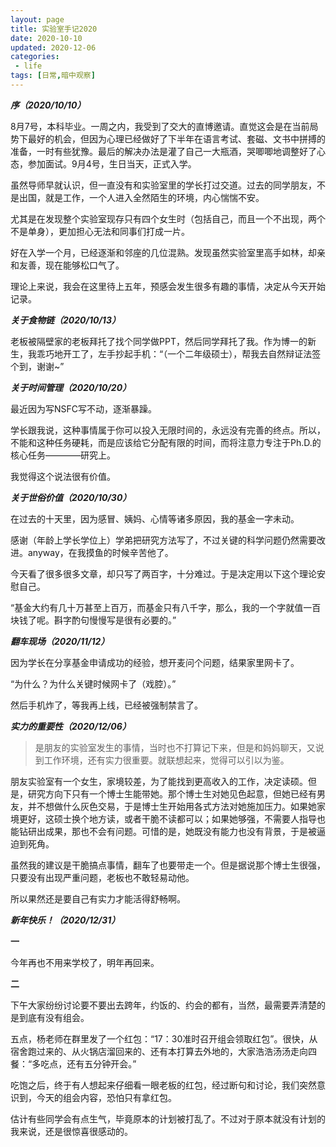 ```yaml
---
layout: page
title: 实验室手记2020
date: 2020-10-10
updated: 2020-12-06
categories:
 - life
tags: [日常,暗中观察]
---
```



***序（2020/10/10）***

8月7号，本科毕业。一周之内，我受到了交大的直博邀请。直觉这会是在当前局势下最好的机会，但因为心理已经做好了下半年在语言考试、套磁、文书中拼搏的准备，一时有些犹豫。最后的解决办法是灌了自己一大瓶酒，哭唧唧地调整好了心态，参加面试。9月4号，生日当天，正式入学。

虽然导师早就认识，但一直没有和实验室里的学长打过交道。过去的同学朋友，不是出国，就是工作，一个人进入全然陌生的环境，内心惴惴不安。

尤其是在发现整个实验室现存只有四个女生时（包括自己，而且一个不出现，两个不是单身），更加担心无法和同事们打成一片。

好在入学一个月，已经逐渐和邻座的几位混熟。发现虽然实验室里高手如林，却亲和友善，现在能够松口气了。

理论上来说，我会在这里待上五年，预感会发生很多有趣的事情，决定从今天开始记录。

***关于食物链（2020/10/13）***

老板被隔壁家的老板拜托了找个同学做PPT，然后同学拜托了我。作为博一的新生，我乖巧地开工了，左手抄起手机：“（一个二年级硕士），帮我去自然辩证法签个到，谢谢~”


***关于时间管理（2020/10/20）***

最近因为写NSFC写不动，逐渐暴躁。

学长跟我说，这种事情属于你可以投入无限时间的，永远没有完善的终点。所以，不能和这种任务硬耗，而是应该给它分配有限的时间，而将注意力专注于Ph.D.的核心任务————研究上。

我觉得这个说法很有价值。


***关于世俗价值（2020/10/30）***

在过去的十天里，因为感冒、姨妈、心情等诸多原因，我的基金一字未动。

感谢（年龄上学长学位上）学弟把研究方法写了，不过关键的科学问题仍然需要改进。anyway，在我摸鱼的时候辛苦他了。

今天看了很多很多文章，却只写了两百字，十分难过。于是决定用以下这个理论安慰自己。

“基金大约有几十万甚至上百万，而基金只有八千字，那么，我的一个字就值一百块钱了呢。斟字酌句慢慢写是很有必要的。”


***翻车现场（2020/11/12）***

因为学长在分享基金申请成功的经验，想开麦问个问题，结果家里网卡了。

“为什么？为什么关键时候网卡了（戏腔）。”

然后手机炸了，等我再上线，已经被强制禁言了。


***实力的重要性（2020/12/06）***

> 是朋友的实验室发生的事情，当时也不打算记下来，但是和妈妈聊天，又说到工作环境，还有实力很重要。就联想起来，觉得可以引以为鉴。

朋友实验室有一个女生，家境较差，为了能找到更高收入的工作，决定读硕。但是，研究方向下只有一个博士生能带她。那个博士生对她见色起意，但她已经有男友，并不想做什么灰色交易，于是博士生开始用各式方法对她施加压力。如果她家境更好，这硕士换个地方读，或者干脆不读都可以；如果她够强，不需要人指导也能钻研出成果，那也不会有问题。可惜的是，她既没有能力也没有背景，于是被逼迫到死角。

虽然我的建议是干脆搞点事情，翻车了也要带走一个。但是据说那个博士生很强，只要没有出现严重问题，老板也不敢轻易动他。

所以果然还是要自己有实力才能活得舒畅啊。

***新年快乐！（2020/12/31）***

**一**

今年再也不用来学校了，明年再回来。

**二**

下午大家纷纷讨论要不要出去跨年，约饭的、约会的都有，当然，最需要弄清楚的是到底有没有组会。

五点，杨老师在群里发了一个红包：“17：30准时召开组会领取红包”。很快，从宿舍跑过来的、从火锅店溜回来的、还有本打算去外地的，大家浩浩汤汤走向四餐：“多吃点，还有五分钟开会。”

吃饱之后，终于有人想起来仔细看一眼老板的红包，经过断句和讨论，我们突然意识到，今天的组会内容，恐怕只有拿红包。

估计有些同学会有点生气，毕竟原本的计划被打乱了。不过对于原本就没有计划的我来说，还是很惊喜很感动的。
